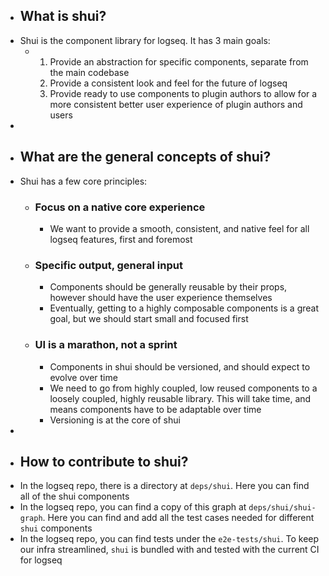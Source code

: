 - ## What is shui?
- Shui is the component library for logseq. It has 3 main goals:
	- 1. Provide an abstraction for specific components, separate from the main codebase
	  2. Provide a consistent look and feel for the future of logseq
	  3. Provide ready to use components to plugin authors to allow for a more consistent better user experience of plugin authors and users
-
- ## What are the general concepts of shui?
- Shui has a few core principles:
	- ### Focus on a native core experience
		- We want to provide a smooth, consistent, and native feel for all logseq features, first and foremost
	- ### Specific output, general input
		- Components should be generally reusable by their props, however should have the user experience themselves
		- Eventually, getting to a highly composable components is a great goal, but we should start small and focused first
	- ### UI is a marathon, not a sprint
		- Components in shui should be versioned, and should expect to evolve over time
		- We need to go from highly coupled, low reused components to a loosely coupled, highly reusable library. This will take time, and means components have to be adaptable over time
		- Versioning is at the core of shui
-
- ## How to contribute to shui?
- In the logseq repo, there is a directory at `deps/shui`. Here you can find all of the shui components
- In the logseq repo, you can find a copy of this graph at `deps/shui/shui-graph`. Here you can find and add all the test cases needed for different `shui` components
- In the logseq repo, you can find tests under the `e2e-tests/shui`. To keep our infra streamlined, `shui` is bundled with and tested with the current CI for logseq